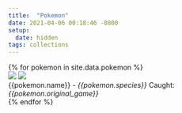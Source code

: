 ```yaml
---
title:  "Pokemon"
date: 2021-04-06 00:18:46 -0800
setup:
  date: hidden
tags: collections
---
```

<div class="cardList">
{% for pokemon in site.data.pokemon %}
  <div id="{{pokemon.name | downcase}}" class="card">
    <div class="imgHolder">
    <img class="ball" src="../assets/images/pokemon/balls/{{pokemon.ball | slugify }}.png">
      <img class="poke" id="{{ pokemon.name | slugify }}" src="../assets/images/pokemon/{{pokemon.name | slugify }}.png">
    </div>
    <span>{{pokemon.name}} - <i>{{pokemon.species}}</i></span>
    <span>Caught: <i>{{pokemon.original_game}}</i></span>
  </div>
{% endfor %}
</div>
